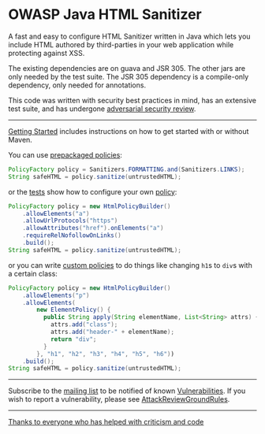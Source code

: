 # OWASP Java HTML Sanitizer 

A fast and easy to configure HTML Sanitizer written in Java which lets
you include HTML authored by third-parties in your web application while
protecting against XSS.

The existing dependencies are on guava and JSR 305.  The other jars
are only needed by the test suite.  The JSR 305 dependency is a
compile-only dependency, only needed for annotations. 

This code was written with security best practices in mind, has an
extensive test suite, and has undergone [adversarial security review](docs/attack_review_ground_rules.md).

----

[Getting Started](docs/getting_started.md) includes instructions on how to get started with or without Maven.

You can use [prepackaged policies](https://rawgit.com/OWASP/java-html-sanitizer/tree/master/distrib/javadoc/org/owasp/html/Sanitizers.html):

```Java
PolicyFactory policy = Sanitizers.FORMATTING.and(Sanitizers.LINKS);
String safeHTML = policy.sanitize(untrustedHTML);
```

or the [tests](https://github.com/OWASP/java-html-sanitizer/tree/master/src/tests/org/owasp/html/HtmlPolicyBuilderTest.java) show how to configure your own [policy](https://rawgit.com/OWASP/java-html-sanitizer/tree/master/distrib/javadoc/org/owasp/html/HtmlPolicyBuilder.html):

```Java
PolicyFactory policy = new HtmlPolicyBuilder()
    .allowElements("a")
    .allowUrlProtocols("https")
    .allowAttributes("href").onElements("a")
    .requireRelNofollowOnLinks()
    .build();
String safeHTML = policy.sanitize(untrustedHTML);
```

or you can write [custom policies](https://rawgit.com/OWASP/java-html-sanitizer/tree/master/distrib/javadoc/org/owasp/html/ElementPolicy.html) to do things like changing `h1`s to `div`s with a certain class:

```Java
PolicyFactory policy = new HtmlPolicyBuilder()
    .allowElements("p")
    .allowElements(
        new ElementPolicy() {
          public String apply(String elementName, List<String> attrs) {
            attrs.add("class");
            attrs.add("header-" + elementName);
            return "div";
          }
        }, "h1", "h2", "h3", "h4", "h5", "h6"))
    .build();
String safeHTML = policy.sanitize(untrustedHTML);
```

----

Subscribe to the [mailing list](http://groups.google.com/group/owasp-java-html-sanitizer-support) to be notified of known [Vulnerabilities](docs/vulnerabilities.md).  If you wish to report a vulnerability, please see [AttackReviewGroundRules](docs/attack_review_ground_rules.md).

----

[Thanks to everyone who has helped with criticism and code](docs/credits.md)

